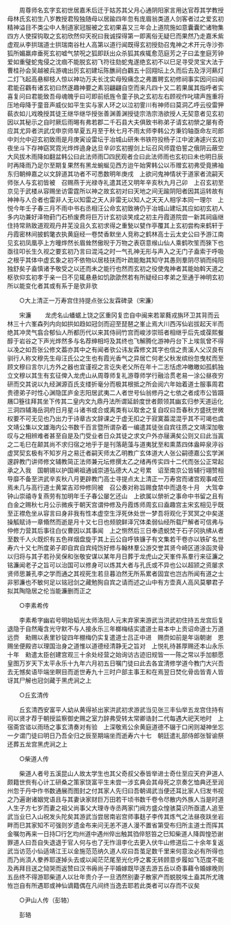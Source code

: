 <!-- { "loadSidebar": true } -->
　　周尊师名玄字玄初世居嘉禾后迁于姑苏其父月心通阴阳家言用达官荐其学教授母林氏玄初生八岁教授君殁独随母以居踰四年忽有庞眉翁类道人剑客者过之爱玄初精神溢目不类尘中人制道家冠服被之玄初果喜又三年会上道院施如意囊囊贮诸物集四方人使探钩取之玄初欣然仰天祝曰我诚探得第一即离俗无疑巳而果然乃走嘉禾紫虚观从李拱瑞道士拱瑞南谷杜人高第以道行闻既得玄初授劾召鬼神之术开元寺沙弥狐所媚羸瘁垂死玄初嘘气禁呪之狐即跃出众杀狐其疾辄愈范庭芳之子曰孟奎庭芳钟爱如重璧蛇鬼侵之沈痼不能脱玄初飞符往劾蛇鬼遂绝玄初不以巳足寻受灵宝大法于曹桂孙会吴越被兵游魂出厉玄初建坛陈醮祠白鸐五十回翔坛上久而后去及浮河爇灯二灯飞起高悬柳枝人惊以神功万夫长沈实母殁痛念之弗置聘玄初修祠事实因问曰闻君能召鸐有诸玄初曰然遂趣神要之素羽翩翩自空而来凡四十又二若果属其指呼者实喜复问曰君能致吾母魂魄乎曰可即前纸旌令童子执之玄初左右顾视作叱啸声旌重将压地母降于童音声威仪如平生实与家人环之以泣初霅川有神师曰莫洞乙呼云役雷狎蓻衣如儿戏晚授其徒王继华继华授张善渊善渊授徒宗浩宗浩欲授人无契意者见玄初因以其秘示之自时厥后雨晹有弗若郡二千石县大夫俱致书称弟子请玄初禜之屡有奇应其尤异者洪武戊申京师旱夏五月至于秋七月不雨太师李韩公方秉钧轴亟命左司郎中刘允中迎玄初致雨是月庚寅设雷坛于冶城山研朱书铁符投杨子江中波涛遽兴玄初夜坐斗下存神窈冥霓光烨烨遶身达旦辛卯玄初握剑上坛召风师霆伯誓之俄阴云蔽空大风拔木雨降如翻盆韩公曰此法师雨□四民观者佥曰此法师雨也玄初曰未也明日辰时再降雨乃足尔至期复果然有黑龙蜿蜒见西方迨午始霁韩公以币赠玄初弗受竟拂袖东归朝绅嘉之以文辞道其功者不可悉数明年庚戌　上欲问鬼神情状于道家者流嗣天师张人与玄初皆被　召赐燕于光禄寺礼遣其还又明年辛亥秋九月己卯　上召玄初至京见于武楼从容赐坐访雷霆所以神之故玄初对曰天地之间无踰阴阳者因其运转故有神神与人合者也雷非人无以知雷之天人非雷无以知人之天天人相孚本同一理尔　上悦今年壬子春三月不雨中书右丞相汪公命玄初致祷仍于冶城山建坛其应如初玄初人多内功兼好泽物葑门石桥废费将巨万计玄初谈笑成之初主丹霞道院尝一新其祠庙继住持常熟致道观观丹井芜没且久玄初求得之重甃以甓作亭覆其上玄初尝构来鹤轩于丹霞密林间披鹤氅衣执黄庭经一卷焚香默坐人竞称之鹤林高士云太史公曰予游江南见玄初凤凰亭上方曈烨然长眉耸然傲晲于万物之表窃意缑山仙人乘鹤吹笙而猍下也亟往叩长生久视之要玄初乃言曰混沌之时一气孔神无形与声入之无门子盍索于呼吸之根乎其体中虚玄象之初不依物以居枝扶而叶疏能黜其知守其愚则羣阴尽销而纯阳独舒矣子盍慎诸予敬受之以还而未之能行也然而玄初之役使鬼神者其能始斡天道之枢欤仰玄初孝于亲一日不见辄悬悬如饥欿欿然若有所疑经曰孝弟之至通于神明玄初所以能变化者其或有系于是欤非欤 

　　○大上清正一万寿宫住持提点张公友霖碑录（宋濂） 

　　宋濂 
　　龙虎名山蟠蜛上饶之区重冈复峦自中闽来若翠蕤戎旃环卫其背而云林三十六峯森列内向如拱如趋如冠剑而迎至琵琶之峯止焉大川西泻仙岩拔起天半而绝其冲灵气翕合郁仙人所都历代以来其侍祠竹宫而峻涉崇班者相继乎后先或葆熙餐醇于岩谷之下声光烨然多与名荐绅相埒及其终也飞解腾化游神丹台下上埃氛曾不得以凂之如吾张公修文葢亦其中之有闻者欤公讳友霖修文其字也信之贵溪人父汉良有驯行人称文穆先生母汪氏公之生也有霞光香气之异居亡何老父秋发缤纷忽曳杖而至顾文穆曰言尔儿方外之器也宜谨视之言讫失老父所在年十二志恬虑冲皦皦如孤鹤独立文穆以其生有玄征俾入龙虎山从周尊师复礼游尊师学行融洽贯老易一涂公昼夜穷研而交其说以九经渊源百氏支缕折毫分而极其根抵之所会阅六年始着道士服事周君贵德弟子时性心渊隐匡庐金志阳居武夷二人者世号仙翁修丹之七依之者成市公皆蹑屩□簦往拜其坐下传其二皇内文九鼎丹法所谓延龄度世者颇领其幽玄归参天道运化三洞四辅海岳洞府日月星斗诸书或合或离类有以取舍之复自叹曰吾春秋方盛抚世微权要不可无见也乃出力于诗章古文辞课之于虚无扣之于寂寞葢混混乎其不可竭也虞文靖公集以文雄海内公书数千百言暨所谓杂着一编遣其徒张自宾往质之文靖深加敬叹与之相辨难者甚至自是及门受业者日众其徒之求文户外亦屦满矣公则又曰此当寘之二毛巳在颠其尚不求归宿之地乎于是刊落葩藻与道夷犹至和熏蒸四体盎晬泉渟谷虚冥契玄极有不知岁月之易迁者嗣天师太乙明教广玄体道大人张公嗣德嘉公玄学渊邃辟教门讲师修文辅教简正法师兼元坛修撰太乙之绪再传实四十二代而张公正常起承之入我　国朝锡以护国阐祖通诚崇道弘德大人之号累　诏至南京公皆辅行翊赞相导靡不备至洪武辛亥秋八月更辟教门高士寻提点太上清正一万寿宫而诸宫观事咸莅焉未几与高行道士黄棠吉邓仲修同被　召公奏对称旨赐食禁中而退冬十月　大驾幸钟山崇禧寺复燕劳有加明年壬子春公屡乞还山　上欲属以禜祈之事命中书留之且有白金之赐秋七月公示微疾于朝天宫谓仲修及丹霞炼师周玄曰盍趣宫主宋玄相见乎既至正襟危坐从容言曰身非我有性本虚空生浮死休处世一梦吾将观化于冥冥之中矣遂操觚赋诗一章翛然而逝是月十又七日也频貌鲜泽冗体柔弱仙经所载尸解者可信弗与仲修力营其后事往白仪曹因以其事闻　上之恻然后三日奉遗蜕焚于石子冈执绋从者至数千人火既炽有五色祥烟盘旋于其上云公自呼铁镰子有文集若干卷亦以铁矿名世寿六十又七所度弟子即自宾自宾纯饬好修与翰林羣公游交誉其贤今崎区道涂函灵骨以归将与其子若孙吴保和张敬安谋以某年月日葬于龙虎山之天峯件系羣行来征濂之铭濂闻老子之旨可以治国可以修身可以炼其大者与孔氏或不异也公以超颕之资屡求贤师思兼孔李之学而通之其视死生若旦暮泊然无所系累者固宜也岂古所闻有道之士非邪濂也不敏何足以铭冠剑之藏勉狥自宾之请而述之山中有方壶真人高风莫攀君子拟其陶隐居之伦当能濂删而正之 

　　○李素希传 

　　李素希字幽岩号明始韬光太师洛阳人元末弃家来游武当洪武初住持五龙宫后复退隐于自然庵含光守默不与人接永乐三年榔梅结实遣道士易本中上贡诏命道士万道远赍　勑赐以表里钞锭四年棚梅仍实复遣道士吕正中进　赐赍如前是年诣朝谢　恩赐坐便殿咨以理国治身之道惟以道德经清静无之旨对　上悦礼待甚厚赐还本山永乐十年　勑遣太臣创建宫观三十余处经营之始询访古迹旧规皆一一陈之常以手加额愿皇图万岁天下太平永乐十九年六月初五日嘱门徒曰此去各宜清修学道今教门大兴吾去无憾矣语毕端坐瞑目而逝世寿九十三时户部主事王和在焉翌日焚化骨齿皆青人皆讶其尸解也冠剑藏于黑虎涧之上 

　　○丘玄清传 

　　丘玄清西安富平人幼从黄得祯出家洪武初求游武当见张三丰仙举五龙宫住持有司以贤才荐于朝授监察御史赐之室力辞弗受转太常卿诰封二代每遇大祀天地时　上宿斋宫谘以雨旸之事玄清奏对有验　上深敬焉公余黄庭道德不辍于口闲则凝神坐忘一夕谓门徒曰明日乃吾全归之辰至期端坐而逝寿六十七　朝廷遣礼部侍郎张智谕祭还葬五龙宫黑虎涧之上 

　　○柴道人传 

　　柴道人者号五溪昆山人故太学生也其父奇叔父泰皆举进士奇仕至应天府尹道人颇籍世赀有心计工研桑之策家饶富平生未尝一涉玄典会其母死之京奏乞恤典还至润州忽于丹中作书数通展而图封之付其家人先归曰吾朝谒武当便还耳比家人归发书视之乃遍谢诸姻党语且与其妻诀家财巨万田若干顷书数千卷令尽散内外族人当是时道人生子方七岁而妻之祖父尚事父大理寺寺丞两家门阀方盛众惶骇莫识所亟遣人追至武当业巳入山祝发头陀矣其游武当尝居南岩宫师事麸子李传其炼气之法昼夜趺坐岩畔而巳其家知不可强则岁遗金布来问无恙不道人漫不置省第受布归所主道士而挥其金嘱勿再来一日持□行乞均州道中遇州倅出触其驺倅怒笞之巳知柴道人降舆惶恐谢罪道人曰吾自失退退于官人何与也了无怍沮李化去更入伏牛山修道后二十余年复返武当访范小仙适靖江王以金施范范纳久道人叹曰吾茧足数千里来何意汝必有所得也而乃尚湏人豢养耶遂掉头去或以闻茫茫尾至光化呼之畧无转顾意步履如飞范度不能及再拜目送之恸哭而返赞曰汉书爯尚子平婚嫁既毕遂去游五岳以奇事藉令婚嫁晚则五岳终不得游耶柴道人以壮年贵介子一旦洒然别妻子散家产而蜕脱埃土盍其所尤瑰恠岂自有所遇耶或神仙谪籍偶在凡间终当逸去耶若此类者可以存而不议矣  

　　○尹山人传（彭辂） 

　　彭辂 
